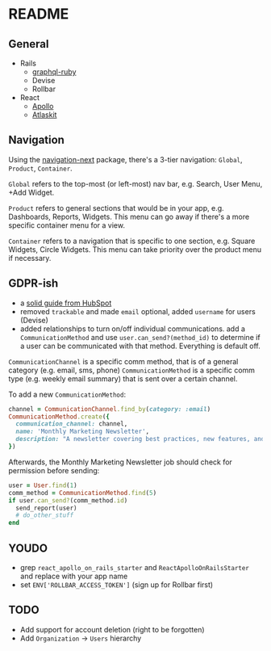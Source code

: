 # README

## General
* Rails
  * [graphql-ruby](http://graphql-ruby.org/)
  * Devise
  * Rollbar
* React
  * [Apollo](https://www.apollographql.com/docs/react/)
  * [Atlaskit](https://atlaskit.atlassian.com/)

## Navigation
Using the [navigation-next](https://atlaskit.atlassian.com/packages/core/navigation-next) package, there's a 3-tier navigation: `Global`, `Product`, `Container`.

`Global` refers to the top-most (or left-most) nav bar, e.g. Search, User Menu, +Add Widget.

`Product` refers to general sections that would be in your app, e.g. Dashboards, Reports, Widgets. This menu can go away if there's a more specific container menu for a view.

`Container` refers to a navigation that is specific to one section, e.g. Square Widgets, Circle Widgets. This menu can take priority over the product menu if necessary.

## GDPR-ish
* a [solid guide from HubSpot](https://www.hubspot.com/data-privacy/gdpr/product-readiness)
* removed `trackable` and made `email` optional, added `username` for users (Devise)
* added relationships to turn on/off individual communications. add a `CommunicationMethod` and use `user.can_send?(method_id)` to determine if a user can be communicated with that method. Everything is default off.

`CommunicationChannel` is a specific comm method, that is of a general category (e.g. email, sms, phone)
`CommunicationMethod` is a specific comm type (e.g. weekly email summary) that is sent over a certain channel.

To add a new `CommunicationMethod`:
```ruby
channel = CommunicationChannel.find_by(category: :email)
CommunicationMethod.create({
  communication_channel: channel,
  name: 'Monthly Marketing Newsletter',
  description: "A newsletter covering best practices, new features, and blog content",
})
```

Afterwards, the Monthly Marketing Newsletter job should check for permission before sending:
```ruby
user = User.find(1)
comm_method = CommunicationMethod.find(5)
if user.can_send?(comm_method.id)
  send_report(user)
  # do_other_stuff
end
```

## YOUDO
* grep `react_apollo_on_rails_starter` and `ReactApolloOnRailsStarter` and replace with your app name
* set `ENV['ROLLBAR_ACCESS_TOKEN']` (sign up for Rollbar first)

## TODO
* Add support for account deletion (right to be forgotten)
* Add `Organization` -> `Users` hierarchy
